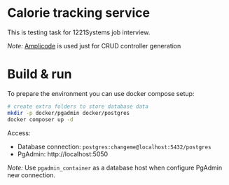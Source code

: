# Calorie tracking service
This is testing task for 1221Systems job interview.

*Note:* [Amplicode](https://amplicode.ru/) is used just for CRUD controller generation

# Build & run

To prepare the environment you can use docker compose setup:

```bash
# create extra folders to store database data
mkdir -p docker/pgadmin docker/postgres
docker composer up -d
```

Access:
- Database connection: `postgres:changeme@localhost:5432/postgres`
- PgAdmin: http://localhost:5050

*Note:* Use `pgadmin_container` as a database host when configure PgAdmin new connection.